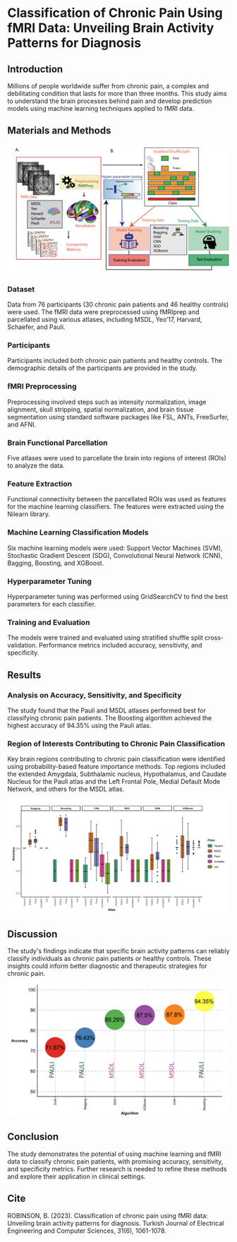 # Classification of Chronic Pain Using fMRI Data: Unveiling Brain Activity Patterns for Diagnosis

## Introduction
Millions of people worldwide suffer from chronic pain, a complex and debilitating condition that lasts for more than three months. This study aims to understand the brain processes behind pain and develop prediction models using machine learning techniques applied to fMRI data.

## Materials and Methods

![Image 2: Framework ](1pain.png)

### Dataset
Data from 76 participants (30 chronic pain patients and 46 healthy controls) were used. The fMRI data were preprocessed using fMRIprep and parcellated using various atlases, including MSDL, Yeo’17, Harvard, Schaefer, and Pauli.

### Participants
Participants included both chronic pain patients and healthy controls. The demographic details of the participants are provided in the study.

### fMRI Preprocessing
Preprocessing involved steps such as intensity normalization, image alignment, skull stripping, spatial normalization, and brain tissue segmentation using standard software packages like FSL, ANTs, FreeSurfer, and AFNI.

### Brain Functional Parcellation
Five atlases were used to parcellate the brain into regions of interest (ROIs) to analyze the data.

### Feature Extraction
Functional connectivity between the parcellated ROIs was used as features for the machine learning classifiers. The features were extracted using the Nilearn library.

### Machine Learning Classification Models
Six machine learning models were used: Support Vector Machines (SVM), Stochastic Gradient Descent (SDG), Convolutional Neural Network (CNN), Bagging, Boosting, and XGBoost.

### Hyperparameter Tuning
Hyperparameter tuning was performed using GridSearchCV to find the best parameters for each classifier.

### Training and Evaluation
The models were trained and evaluated using stratified shuffle split cross-validation. Performance metrics included accuracy, sensitivity, and specificity.

## Results

### Analysis on Accuracy, Sensitivity, and Specificity
The study found that the Pauli and MSDL atlases performed best for classifying chronic pain patients. The Boosting algorithm achieved the highest accuracy of 94.35% using the Pauli atlas.

### Region of Interests Contributing to Chronic Pain Classification
Key brain regions contributing to chronic pain classification were identified using probability-based feature importance methods. Top regions included the extended Amygdala, Subthalamic nucleus, Hypothalamus, and Caudate Nucleus for the Pauli atlas and the Left Frontal Pole, Medial Default Mode Network, and others for the MSDL atlas.

![Image 2: Accuracy of Various Algorithms](2pain.png)


## Discussion
The study's findings indicate that specific brain activity patterns can reliably classify individuals as chronic pain patients or healthy controls. These insights could inform better diagnostic and therapeutic strategies for chronic pain.
![Image 3: Best models various atlas](3pain.png)

## Conclusion
The study demonstrates the potential of using machine learning and fMRI data to classify chronic pain patients, with promising accuracy, sensitivity, and specificity metrics. Further research is needed to refine these methods and explore their application in clinical settings.

## Cite
ROBINSON, B. (2023). Classification of chronic pain using fMRI data: Unveiling brain activity patterns for diagnosis. Turkish Journal of Electrical Engineering and Computer Sciences, 31(6), 1061-1078.

